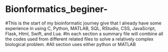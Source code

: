# Bionformatics_beginer-
#This is the start of my bioinformatic journey give that I already have some experience in using C, Python, MATLAB, SQL, RStudio, CSS, JavaScript, Flask, Html, Swift, and Lua.
#In each section a summary file will combine all the codes used from different related files to solve a relatively complex biological problem. 
#All section uses either python or MATLAB

